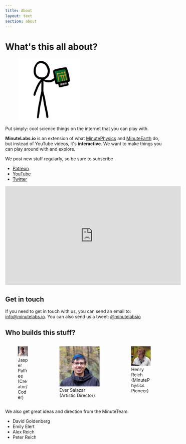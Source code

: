 ```yaml
---
title: About
layout: text
section: about
---
```


# What's this all about?

<figure class="is-pulled-right">
  <img src="/assets/images/decorations/Hardware.png" title="Microchip" width="200">
</figure>

Put simply: cool science things on the internet that you can play with.

**MinuteLabs.io** is an extension of what [MinutePhysics][mp] and [MinuteEarth][me] do, but instead of YouTube videos, it's **interactive**. We want to make things you can play around with and explore.

We post new stuff regularly, so be sure to subscribe
* [Patreon][sub]
* [YouTube][youtube]
* [Twitter][twitter]

<responsive-embed :ratio="16/9" :max-width="560">
  <iframe width="560" height="315" src="https://www.youtube.com/embed/s5NIz-nW9EI" frameborder="0" allow="accelerometer; autoplay; encrypted-media; gyroscope; picture-in-picture" allowfullscreen></iframe>
</responsive-embed>

## Get in touch

If you need to get in touch with us, you can send an email to: [info@minutelabs.io](mailto:info@minutelabs.io). You can also send us a tweet: [@minutelabsio][twitter]


## Who builds this stuff?

<div class="columns is-centered">
  <div class="column is-narrow is-one-third">
    <figure class="image">
      <img class="is-rounded" src="/assets/images/people/jasper.jpg" alt="Jasper Palfree">
      <figcaption>
        Jasper Palfree <br> (Creator/Coder)
      </figcaption>
    </figure>
  </div>
  <div class="column is-narrow is-one-third">
    <figure class="image">
      <img class="is-rounded" src="/assets/images/people/ever.jpg" alt="Ever Salazar">
      <figcaption>
        Ever Salazar <br> (Artistic Director)
      </figcaption>
    </figure>
  </div>
  <div class="column is-narrow is-one-third">
    <figure class="image">
      <img class="is-rounded" src="/assets/images/people/Henry-Reich.png" alt="Henry Reich">
      <figcaption>
        Henry Reich <br> (MinutePhysics Pioneer)
      </figcaption>
    </figure>
  </div>
</div>

We also get great ideas and direction from the MinuteTeam:

* David Goldenberg
* Emily Elert
* Alex Reich
* Peter Reich

[twitter]: http://twitter.com/minutelabsio
[youtube]: https://www.youtube.com/user/minutelabsio
[mp]: http://youtube.com/minutephysics
[me]: http://youtube.com/minuteearth
[sub]: https://patreon.com/minutelabsio
